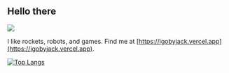## Hello there

![](https://komarev.com/ghpvc/?username=igobyjack)

I like rockets, robots, and games. Find me at [https://igobyjack.vercel.app](https://igobyjack.vercel.app). 

[![Top Langs](https://github-readme-stats.vercel.app/api/top-langs/?username=igobyjack&layout=compact&count_private=true)](https://github.com/anuraghazra/github-readme-stats)
